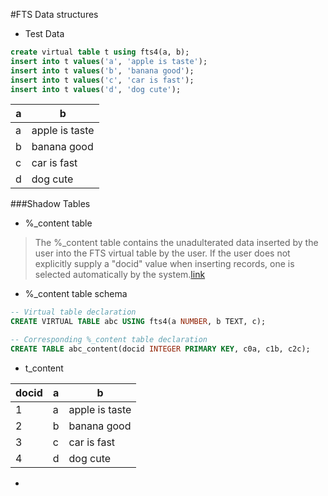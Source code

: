#FTS Data structures

  * Test Data
  
  ```SQL
  create virtual table t using fts4(a, b);
  insert into t values('a', 'apple is taste');
  insert into t values('b', 'banana good');
  insert into t values('c', 'car is fast');
  insert into t values('d', 'dog cute');
  ```
|a|b|
|----|----|
|a|apple is taste|
|b|banana good|
|c|car is fast|
|d|dog cute|
 


###Shadow Tables
  * %_content table
 
  >The %_content table contains the unadulterated data inserted by the user into the FTS virtual table by the user. If the user does not explicitly supply a "docid" value when inserting records, one is selected automatically by the system.[link](https://www.sqlite.org/fts3.html#section_9_1)
  
  * %_content table schema
  ```SQL
  -- Virtual table declaration
  CREATE VIRTUAL TABLE abc USING fts4(a NUMBER, b TEXT, c);
  
  -- Corresponding %_content table declaration
  CREATE TABLE abc_content(docid INTEGER PRIMARY KEY, c0a, c1b, c2c);
  ```
  * t_content
 
  |docid|a|b|
  |----|----|----|
  |1|a|apple is taste|
  |2|b|banana good|
  |3|c|car is fast|
  |4|d|dog cute|

  * 
